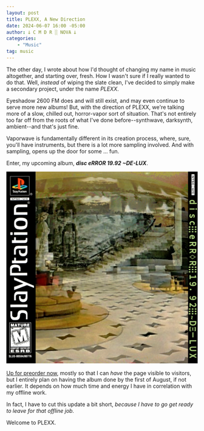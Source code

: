 ```yaml
---
layout: post
title: PLEXX, A New Direction
date: 2024-06-07 16:00 -05:00
author: 𐕣 C M D R ░ NOVA 𐕣
categories:
    - "Music"
tag: music
---
```


<!-- wp:paragraph -->
<p>The other day, I wrote about how I'd thought of changing my name in music altogether, and starting over, fresh. How I wasn't sure if I really wanted to do that. Well, <em>instead</em> of wiping the slate clean, I've decided to simply make a secondary project, under the name <em>PLEXX</em>.</p>
<!-- /wp:paragraph -->

<!-- wp:paragraph -->
<p>Eyeshadow 2600 FM does and will still exist, and may even continue to serve more new albums! But, with the direction of PLEXX, we're talking more of a slow, chilled out, horror-vapor sort of situation. That's not entirely too far off from the roots of what I've done before--synthwave, darksynth, ambient--and that's just fine.</p>
<!-- /wp:paragraph -->

<!-- wp:paragraph -->
<p>Vaporwave is fundamentally different in its creation process, where, sure, you'll have instruments, but there is a lot more sampling involved. And with sampling, opens up the door for some ... fun.</p>
<!-- /wp:paragraph -->

<!-- wp:paragraph -->
<p>Enter, my upcoming album, <em><strong>disc eRROR 19.92 ~DE-LUX</strong></em>.</p>
<!-- /wp:paragraph -->

![The album art for my upcoming album under the new name, PLEXX. Depicting a classic eighties hotel lobby and a Roman station off to the right.](/img/posts/plexx/de-lux.jpg)

<!-- wp:paragraph -->
<p><a href="https://plexx.bandcamp.com/album/disc-error-1992-de-lux" target="_blank" rel="noreferrer noopener">Up for preorder now</a>, mostly so that I can <em>have</em> the page visible to visitors, but I entirely plan on having the album done by the first of August, if not earlier. It depends on how much time and energy I have in correlation with my offline work.</p>
<!-- /wp:paragraph -->

<!-- wp:paragraph -->
<p>In fact, I have to cut this update a bit short, <em>because I have to go get ready to leave for that offline job.</em></p>
<!-- /wp:paragraph -->

<!-- wp:paragraph -->
<p>Welcome to PLEXX.</p>
<!-- /wp:paragraph -->